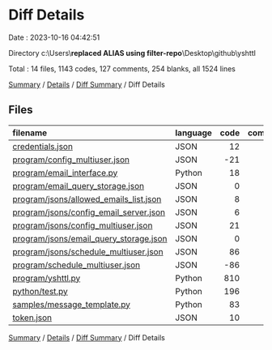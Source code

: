 # Diff Details

Date : 2023-10-16 04:42:51

Directory c:\\Users\\**replaced ALIAS using filter-repo**\\Desktop\\github\\yshttl

Total : 14 files,  1143 codes, 127 comments, 254 blanks, all 1524 lines

[Summary](results.md) / [Details](details.md) / [Diff Summary](diff.md) / Diff Details

## Files
| filename | language | code | comment | blank | total |
| :--- | :--- | ---: | ---: | ---: | ---: |
| [credentials.json](/credentials.json) | JSON | 12 | 0 | 0 | 12 |
| [program/config_multiuser.json](/program/config_multiuser.json) | JSON | -21 | 0 | 0 | -21 |
| [program/email_interface.py](/program/email_interface.py) | Python | 18 | 5 | 3 | 26 |
| [program/email_query_storage.json](/program/email_query_storage.json) | JSON | 0 | 0 | -1 | -1 |
| [program/jsons/allowed_emails_list.json](/program/jsons/allowed_emails_list.json) | JSON | 8 | 0 | 0 | 8 |
| [program/jsons/config_email_server.json](/program/jsons/config_email_server.json) | JSON | 6 | 0 | 0 | 6 |
| [program/jsons/config_multiuser.json](/program/jsons/config_multiuser.json) | JSON | 21 | 0 | 0 | 21 |
| [program/jsons/email_query_storage.json](/program/jsons/email_query_storage.json) | JSON | 0 | 0 | 1 | 1 |
| [program/jsons/schedule_multiuser.json](/program/jsons/schedule_multiuser.json) | JSON | 86 | 0 | 0 | 86 |
| [program/schedule_multiuser.json](/program/schedule_multiuser.json) | JSON | -86 | 0 | 0 | -86 |
| [program/yshttl.py](/program/yshttl.py) | Python | 810 | 67 | 191 | 1,068 |
| [python/test.py](/python/test.py) | Python | 196 | 55 | 58 | 309 |
| [samples/message_template.py](/samples/message_template.py) | Python | 83 | 0 | 2 | 85 |
| [token.json](/token.json) | JSON | 10 | 0 | 0 | 10 |

[Summary](results.md) / [Details](details.md) / [Diff Summary](diff.md) / Diff Details
